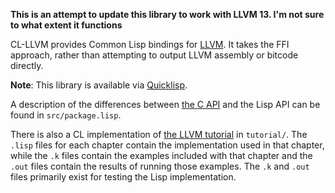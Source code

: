 **This is an attempt to update this library to work with LLVM 13. I'm not sure to what extent it functions**

CL-LLVM provides Common Lisp bindings for [LLVM](http://llvm.org/). It takes the FFI approach, rather than attempting to output LLVM assembly or bitcode directly.

**Note**: This library is available via [Quicklisp](https://quicklisp.org/).

A description of the differences between [the C API](http://llvm.org/doxygen/dir_ba5bdc16f452288d1429bb9e178a5965.html) and the Lisp API can be found in `src/package.lisp`.

There is also a CL implementation of [the LLVM tutorial](http://llvm.org/docs/tutorial/) in `tutorial/`. The `.lisp` files for each chapter contain the implementation used in that chapter, while the `.k` files contain the examples included with that chapter and the `.out` files contain the results of running those examples. The `.k` and `.out` files primarily exist for testing the Lisp implementation.
